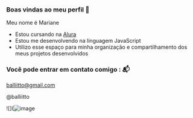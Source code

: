 ### Boas vindas ao meu perfil 💙 

Meu nome é Mariane

- Estou cursando na [Alura](https://www.alura.com.br)
- Estou me desenvolvendo na linguagem JavaScript
- Utilizo esse espaço para minha organização e compartilhamento dos meus projetos desenvolvidos

### Você pode entrar em contato comigo : 📬 

balliitto@gmail.com

@balliitto

![](![image](![image](https://github.com/user-attachments/assets/15b86f82-d152-44e6-8eaf-52b080e8808b))

